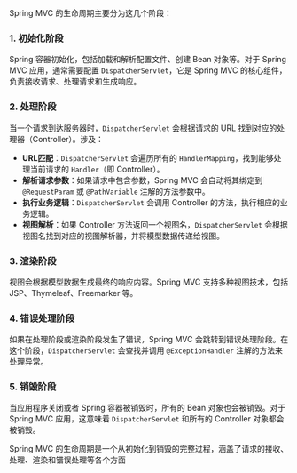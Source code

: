 Spring MVC 的生命周期主要分为这几个阶段：
### 1. 初始化阶段
Spring 容器初始化，包括加载和解析配置文件、创建 Bean 对象等。对于 Spring MVC 应用，通常需要配置 `DispatcherServlet`，它是 Spring MVC 的核心组件，负责接收请求、处理请求和生成响应。
### 2. 处理阶段
当一个请求到达服务器时，`DispatcherServlet` 会根据请求的 URL 找到对应的处理器（Controller）。涉及：

- **URL匹配**：`DispatcherServlet` 会遍历所有的 `HandlerMapping`，找到能够处理当前请求的 `Handler`（即 Controller）。
- **解析请求参数**：如果请求中包含参数，Spring MVC 会自动将其绑定到 `@RequestParam` 或 `@PathVariable` 注解的方法参数中。
- **执行业务逻辑**：`DispatcherServlet` 会调用 Controller 的方法，执行相应的业务逻辑。
- **视图解析**：如果 Controller 方法返回一个视图名，`DispatcherServlet` 会根据视图名找到对应的视图解析器，并将模型数据传递给视图。
### 3. 渲染阶段
视图会根据模型数据生成最终的响应内容。Spring MVC 支持多种视图技术，包括 JSP、Thymeleaf、Freemarker 等。
### 4. 错误处理阶段
如果在处理阶段或渲染阶段发生了错误，Spring MVC 会跳转到错误处理阶段。在这个阶段，`DispatcherServlet` 会查找并调用 `@ExceptionHandler` 注解的方法来处理异常。
### 5. 销毁阶段
当应用程序关闭或者 Spring 容器被销毁时，所有的 Bean 对象也会被销毁。对于 Spring MVC 应用，这意味着 `DispatcherServlet` 和所有的 Controller 对象都会被销毁。

Spring MVC 的生命周期是一个从初始化到销毁的完整过程，涵盖了请求的接收、处理、渲染和错误处理等各个方面
